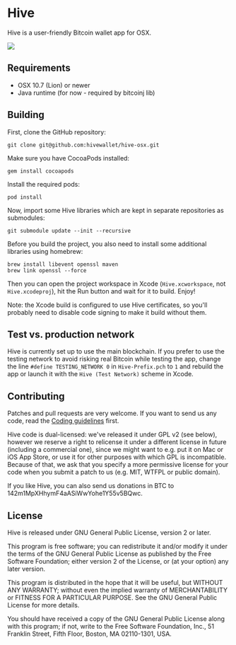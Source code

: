# Hive

Hive is a user-friendly Bitcoin wallet app for OSX.

![](http://i.imgur.com/p5VoeND.png)


## Requirements

* OSX 10.7 (Lion) or newer
* Java runtime (for now - required by bitcoinj lib)


## Building

First, clone the GitHub repository:

    git clone git@github.com:hivewallet/hive-osx.git

Make sure you have CocoaPods installed:

    gem install cocoapods

Install the required pods:

    pod install

Now, import some Hive libraries which are kept in separate repositories as submodules:

    git submodule update --init --recursive

Before you build the project, you also need to install some additional libraries using homebrew:

    brew install libevent openssl maven
    brew link openssl --force

Then you can open the project workspace in Xcode (`Hive.xcworkspace`, not `Hive.xcodeproj`), hit the Run button and wait for it to build. Enjoy!

Note: the Xcode build is configured to use Hive certificates, so you'll probably need to disable code signing to make it build without them.


## Test vs. production network

Hive is currently set up to use the main blockchain. If you prefer to use the testing network to avoid risking real Bitcoin while testing the app, change the line `#define TESTING_NETWORK 0` in `Hive-Prefix.pch` to `1` and rebuild the app or launch it with the `Hive (Test Network)` scheme in Xcode.


## Contributing

Patches and pull requests are very welcome. If you want to send us any code, read the [Coding guidelines](https://github.com/grabhive/hive-osx/wiki/Code-style-guidelines) first.

Hive code is dual-licensed: we've released it under GPL v2 (see below), however we reserve a right to relicense it under a different license in future (including a commercial one), since we might want to e.g. put it on Mac or iOS App Store, or use it for other purposes with which GPL is incompatible. Because of that, we ask that you specify a more permissive license for your code when you submit a patch to us (e.g. MIT, WTFPL or public domain).

If you like Hive, you can also send us donations in BTC to 142m1MpXHhymF4aASiWwYohe1Y55v5BQwc.


## License

Hive is released under GNU General Public License, version 2 or later.

This program is free software; you can redistribute it and/or modify it under the terms of the GNU General Public License as published by the Free Software Foundation; either version 2 of the License, or (at your option) any later version.

This program is distributed in the hope that it will be useful, but WITHOUT ANY WARRANTY; without even the implied warranty of MERCHANTABILITY or FITNESS FOR A PARTICULAR PURPOSE. See the GNU General Public License for more details.

You should have received a copy of the GNU General Public License along with this program; if not, write to the Free Software Foundation, Inc., 51 Franklin Street, Fifth Floor, Boston, MA 02110-1301, USA.
